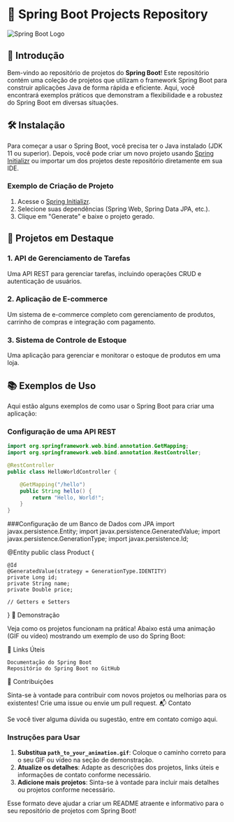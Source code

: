 # 🚀 Spring Boot Projects Repository

![Spring Boot Logo](spring-boot-logo.png)

## 🎉 Introdução

Bem-vindo ao repositório de projetos do **Spring Boot**! Este repositório contém uma coleção de projetos que utilizam o framework Spring Boot para construir aplicações Java de forma rápida e eficiente. Aqui, você encontrará exemplos práticos que demonstram a flexibilidade e a robustez do Spring Boot em diversas situações.

## 🛠️ Instalação

Para começar a usar o Spring Boot, você precisa ter o Java instalado (JDK 11 ou superior). Depois, você pode criar um novo projeto usando [Spring Initializr](https://start.spring.io/) ou importar um dos projetos deste repositório diretamente em sua IDE.

### Exemplo de Criação de Projeto

1. Acesse o [Spring Initializr](https://start.spring.io/).
2. Selecione suas dependências (Spring Web, Spring Data JPA, etc.).
3. Clique em "Generate" e baixe o projeto gerado.

## 🚀 Projetos em Destaque

### 1. API de Gerenciamento de Tarefas
Uma API REST para gerenciar tarefas, incluindo operações CRUD e autenticação de usuários.

### 2. Aplicação de E-commerce
Um sistema de e-commerce completo com gerenciamento de produtos, carrinho de compras e integração com pagamento.

### 3. Sistema de Controle de Estoque
Uma aplicação para gerenciar e monitorar o estoque de produtos em uma loja.

## 📚 Exemplos de Uso

Aqui estão alguns exemplos de como usar o Spring Boot para criar uma aplicação:

### Configuração de uma API REST

```java
import org.springframework.web.bind.annotation.GetMapping;
import org.springframework.web.bind.annotation.RestController;

@RestController
public class HelloWorldController {

    @GetMapping("/hello")
    public String hello() {
        return "Hello, World!";
    }
}
```
###Configuração de um Banco de Dados com JPA
import javax.persistence.Entity;
import javax.persistence.GeneratedValue;
import javax.persistence.GenerationType;
import javax.persistence.Id;

@Entity
public class Product {
    
    @Id
    @GeneratedValue(strategy = GenerationType.IDENTITY)
    private Long id;
    private String name;
    private Double price;

    // Getters e Setters
}
🎥 Demonstração

Veja como os projetos funcionam na prática! Abaixo está uma animação (GIF ou vídeo) mostrando um exemplo de uso do Spring Boot:

🔗 Links Úteis

    Documentação do Spring Boot
    Repositório do Spring Boot no GitHub

🤝 Contribuições

Sinta-se à vontade para contribuir com novos projetos ou melhorias para os existentes! Crie uma issue ou envie um pull request.
📬 Contato

Se você tiver alguma dúvida ou sugestão, entre em contato comigo aqui.


### Instruções para Usar

1. **Substitua `path_to_your_animation.gif`**: Coloque o caminho correto para o seu GIF ou vídeo na seção de demonstração.
2. **Atualize os detalhes**: Adapte as descrições dos projetos, links úteis e informações de contato conforme necessário.
3. **Adicione mais projetos**: Sinta-se à vontade para incluir mais detalhes ou projetos conforme necessário.

Esse formato deve ajudar a criar um README atraente e informativo para o seu repositório de projetos com Spring Boot!


